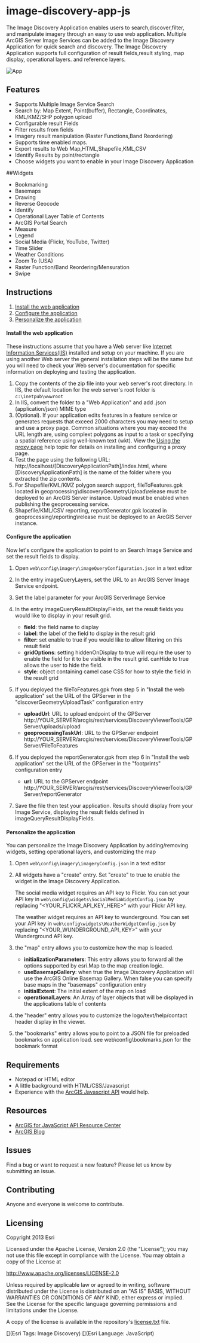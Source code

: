 # image-discovery-app-js

The Image Discovery Application enables users to search,discover,filter, and manipulate imagery through an easy to use web application. Multiple ArcGIS Server Image Services can be added to the Image Discovery Application for quick search and discovery. The Image Discovery Application supports full configuration of result fields,result styling, map display, operational layers. and reference layers.



![App](https://raw.github.com/Esri/text-and-legend-map-storytelling-template-js/master/images/storytelling-text-and-legend-map-template-js.png)

## Features
* Supports Multiple Image Service Search
* Search by: Map Extent, Point(buffer), Rectangle, Coordinates, KML/KMZ/SHP polygon upload
* Configurable result Fields
* Filter results from fields
* Imagery result manipulation (Raster Functions,Band Reordering)
* Supports time enabled maps.
* Export results to Web Map,HTML,Shapefile,KML,CSV
* Identify Results by point/rectangle
* Choose widgets you want to enable in your Image Discovery Application


##Widgets
* Bookmarking
* Basemaps
* Drawing
* Reverse Geocode
* Identify
* Operational Layer Table of Contents
* ArcGIS Portal Search
* Measure
* Legend
* Social Media (Flickr, YouTube, Twitter)
* Time Slider
* Weather Conditions
* Zoom To (USA)
* Raster Function/Band Reordering/Mensuration
* Swipe

## Instructions

1. [Install the web application](#install-the-web-application)
2. [Configure the application](#configure-the-application)
3. [Personalize the application](#personalize-the-application)

#### Install the web application

These instructions assume that you have a Web server like [Internet Information Services(IIS)](http://www.iis.net/) installed and setup on your machine. If you are using another Web server the general installation steps will be the same but you will need to check your Web server's documentation for specific information on deploying and testing the application.

1. Copy the contents of the zip file into your web server's root directory. In IIS, the default location for the web server's root folder is `c:\inetpub\wwwroot`
2. In IIS, convert the folder to a "Web Application" and add .json (application/json) MIME type
3. (Optional). If your application edits features in a feature service or generates requests that exceed 2000 characters you may need to setup and use a proxy page. Common situations where you may exceed the URL length are, using complext polygons as input to a task or specifying a spatial reference using well-known text (wkt). View the [Using the proxy page](http://help.arcgis.com/en/webapi/javascript/arcgis/jshelp/#ags_proxy) help topic for details on installing and configuring a proxy page.
4. Test the page using the following URL: http://localhost/[DiscoveryApplicationPath]/index.html, where [DiscoveryApplicationPath] is the name of the folder where you extracted the zip contents.
5. For Shapefile/KML/KMZ polygon search support, fileToFeatures.gpk located in geoprocessing\discoveryGeometryUpload\release must be deployed to an ArcGIS Server instance. Upload must be enabled when publishing the geoprocessing service.
6. Shapefile/KML/CSV reporting, reportGenerator.gpk located in geoprocessing\reporting\release must be deployed to an ArcGIS Server instance.

#### Configure the application

Now let's configure the application to point to an Search Image Service and set the result fields to display.

1. Open `web\config\imagery\imageQueryConfiguration.json` in a text editor
2. In the entry imageQueryLayers, set the URL to an ArcGIS Server Image Service endpoint.
3. Set the label parameter for your ArcGIS ServerImage Service 
4. In the entry imageQueryResultDisplayFields, set the result fields you would like to display in your result grid.
    - **field**: the field name to display
    - **label**: the label of the field to display in the result grid
    - **filter**: set enable to true if you would like to allow filtering on this result field
    - **gridOptions**: setting hiddenOnDisplay to true will require the user to enable the field for it to be visible in the result grid. canHide to true allows the user to hide the field.
    - **style**: object containing camel case CSS for how to style the field in the result grid

5. If you deployed the fileToFeatures.gpk from step 5 in "Install the web application" set the URL of the GPServer in the "discoverGeometryUploadTask" configuration entry
    - **uploadUrl**: URL to upload endpoint of the GPServer http://YOUR_SERVER/arcgis/rest/services/DiscoveryViewerTools/GPServer/uploads/upload
    - **geoprocessingTaskUrl**: URL to the GPServer endpoint http://YOUR_SERVER/arcgis/rest/services/DiscoveryViewerTools/GPServer/FileToFeatures


6. If you deployed the reportGenerator.gpk from step 6 in "Install the web application" set the URL of the GPServer in the "footprints" configuration entry
    - **url**: URL to the GPServer endpoint http://YOUR_SERVER/arcgis/rest/services/DiscoveryViewerTools/GPServer/reportGenerator



7. Save the file then test your application. Results should display from your Image Service, displaying the result fields defined in imageQueryResultDisplayFields.

#### Personalize the application

You can personalize the Image Discovery Application by adding/removing widgets, setting operational layers, and customizing the map

1. Open `web\config\imagery\imageryConfig.json` in a text editor
2. All widgets have a "create" entry. Set "create" to true to enable the widget in the Image Discovery Application.

    The social media widget requires an API key to Flickr. You can set your API key in `web\config\widgets\SocialMediaWidgetConfig.json` by replacing "<YOUR_FLICKR_API_KEY_HERE>" with your Flickr API key.

    The weather widget requires an API key to wunderground. You can set your API key in `web\config\widgets\WeatherWidgetConfig.json` by replacing "<YOUR_WUNDERGROUND_API_KEY>" with your Wunderground API key.

3. the "map" entry allows you to customize how the map is loaded. 
   - **initializationParameters**: This entry allows you to forward all the options supported by esri.Map to the map creation logic.
   - **useBasemapGallery**: when true the Image Discovery Application will use the ArcGIS Online Basemap Gallery. When false you can specify base maps in the "basemaps" configuration entry
   - **initialExtent**: The initial extent of the map on load
   - **operationalLayers**: An Array of layer objects that will be displayed in the applications table of contents
4. the "header" entry allows you to customize the logo/text/help/contact header display in the viewer.
5. the "bookmarks" entry allows you to point to a JSON file for preloaded bookmarks on application load. see web\config\bookmarks.json for the bookmark format


## Requirements

* Notepad or HTML editor
* A little background with HTML/CSS/Javascript
* Experience with the [ArcGIS Javascript API](http://links.esri.com/javascript) would help.

## Resources

* [ArcGIS for JavaScript API Resource Center](http://help.arcgis.com/en/webapi/javascript/arcgis/index.html)
* [ArcGIS Blog](http://blogs.esri.com/esri/arcgis/)

## Issues

Find a bug or want to request a new feature?  Please let us know by submitting an issue.

## Contributing

Anyone and everyone is welcome to contribute.

## Licensing
Copyright 2013 Esri

Licensed under the Apache License, Version 2.0 (the "License");
you may not use this file except in compliance with the License.
You may obtain a copy of the License at

   http://www.apache.org/licenses/LICENSE-2.0

Unless required by applicable law or agreed to in writing, software
distributed under the License is distributed on an "AS IS" BASIS,
WITHOUT WARRANTIES OR CONDITIONS OF ANY KIND, either express or implied.
See the License for the specific language governing permissions and
limitations under the License.

A copy of the license is available in the repository's [license.txt](https://raw.github.com/ArcGIS/image-discovery-app-js/master/license.txt) file.

[](Esri Tags: Image Discovery)
[](Esri Language: JavaScript)
